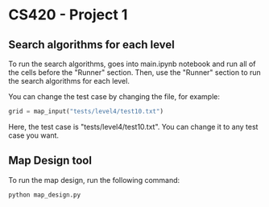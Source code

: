 # CS420 - Project 1

## Search algorithms for each level

To run the search algorithms, goes into main.ipynb notebook and run all of the cells before the "Runner" section.
Then, use the "Runner" section to run the search algorithms for each level.

You can change the test case by changing the file, for example:

```python
grid = map_input("tests/level4/test10.txt")
```

Here, the test case is "tests/level4/test10.txt". You can change it to any test case you want.

## Map Design tool

To run the map design, run the following command:

```bash
python map_design.py
```

